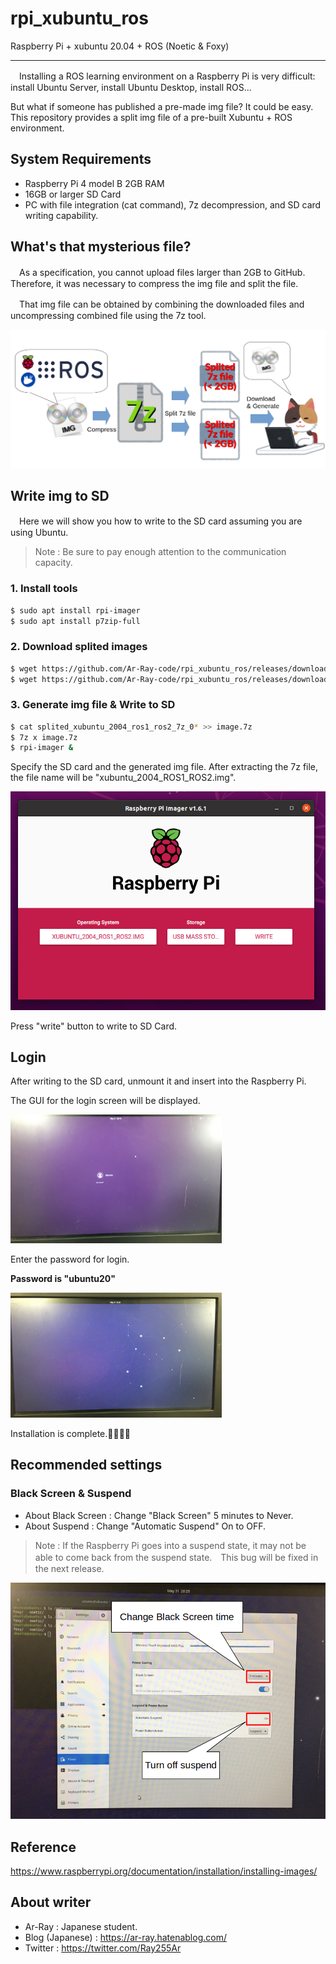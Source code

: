 # rpi_xubuntu_ros
Raspberry Pi + xubuntu 20.04 + ROS (Noetic & Foxy)

---

　Installing a ROS learning environment on a Raspberry Pi is very difficult: install Ubuntu Server, install Ubuntu Desktop, install ROS...

But what if someone has published a pre-made img file? It could be easy.
This repository provides a split img file of a pre-built Xubuntu + ROS environment.



## System Requirements

- Raspberry Pi 4 model B 2GB RAM
- 16GB or larger SD Card
- PC with file integration (cat command), 7z decompression, and SD card writing capability.



## What's that mysterious file?

　As a specification, you cannot upload files larger than 2GB to GitHub.
Therefore, it was necessary to compress the img file and split the file.

　That img file can be obtained by combining the downloaded files and uncompressing combined file using the 7z tool.

![how_to_create_img](images_for_readme/how_to_create_img.png)

## Write img to SD

　Here we will show you how to write to the SD card assuming you are using Ubuntu.

> Note : Be sure to pay enough attention to the communication capacity.

### 1. Install tools

```bash
$ sudo apt install rpi-imager
$ sudo apt install p7zip-full
```

### 2. Download splited images

```bash
$ wget https://github.com/Ar-Ray-code/rpi_xubuntu_ros/releases/download/20.04_v1.0/splited_xubuntu_2004_ros1_ros2_7z_00
$ wget https://github.com/Ar-Ray-code/rpi_xubuntu_ros/releases/download/20.04_v1.0/splited_xubuntu_2004_ros1_ros2_7z_01
```

### 3. Generate img file & Write to SD

```bash
$ cat splited_xubuntu_2004_ros1_ros2_7z_0* >> image.7z
$ 7z x image.7z
$ rpi-imager &
```

Specify the SD card and the generated img file.
After extracting the 7z file, the file name will be "xubuntu_2004_ROS1_ROS2.img".

![rpi_imager](images_for_readme/rpi_imager.png)

Press "write" button to write to SD Card.

## Login

After writing to the SD card, unmount it and insert into the Raspberry Pi.

The GUI for the login screen will be displayed.

<img src="images_for_readme/login.jpeg" alt="login" style="zoom:33%;" />

Enter the password for login.

__Password is "ubuntu20"__

<img src="images_for_readme/desktop.jpeg" alt="desktop" style="zoom:33%;" />

Installation is complete.:strawberry::penguin::turtle::star2:

## Recommended settings

### Black Screen & Suspend

- About Black Screen : Change "Black Screen" 5 minutes to Never.
- About Suspend : Change "Automatic Suspend" On to OFF.

> Note : If the Raspberry Pi goes into a suspend state, it may not be able to come back from the suspend state.　This bug will be fixed in the next release.

![setting_suspend](images_for_readme/setting_suspend.png)



## Reference 

https://www.raspberrypi.org/documentation/installation/installing-images/



## About writer

- Ar-Ray : Japanese student.
- Blog (Japanese) : https://ar-ray.hatenablog.com/
- Twitter : https://twitter.com/Ray255Ar

